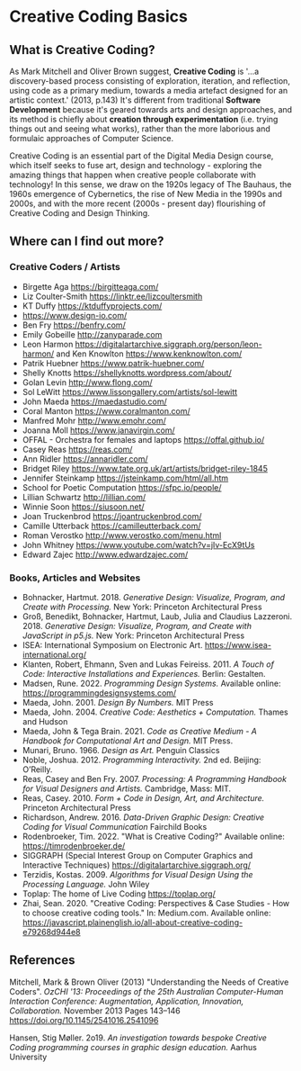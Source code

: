 # Creative Coding Basics

## What is Creative Coding?
As Mark Mitchell and Oliver Brown suggest, **Creative Coding** is '...a discovery-based process consisting of exploration, iteration, and reflection, using code as a primary medium, towards a media artefact designed for an artistic context.' (2013, p.143) It's different from traditional **Software Development** because it's geared towards arts and design approaches, and its method is chiefly about **creation through experimentation** (i.e. trying things out and seeing what works), rather than the more laborious and formulaic approaches of Computer Science. 

Creative Coding is an essential part of the Digital Media Design course, which itself seeks to fuse art, design and technology - exploring the amazing things that happen when creative people collaborate with technology! In this sense, we draw on the 1920s legacy of The Bauhaus, the 1960s emergence of Cybernetics, the rise of New Media in the 1990s and 2000s, and with the more recent (2000s - present day) flourishing of Creative Coding and Design Thinking. 

## Where can I find out more?
### Creative Coders / Artists

- Birgette Aga https://birgitteaga.com/
- Liz Coulter-Smith https://linktr.ee/lizcoultersmith
- KT Duffy https://ktduffyprojects.com/
- https://www.design-io.com/
- Ben Fry https://benfry.com/
- Emily Gobeille http://zanyparade.com
- Leon Harmon https://digitalartarchive.siggraph.org/person/leon-harmon/ and Ken Knowlton https://www.kenknowlton.com/
- Patrik Huebner https://www.patrik-huebner.com/
- Shelly Knotts https://shellyknotts.wordpress.com/about/
- Golan Levin http://www.flong.com/
- Sol LeWitt https://www.lissongallery.com/artists/sol-lewitt
- John Maeda https://maedastudio.com/
- Coral Manton https://www.coralmanton.com/
- Manfred Mohr http://www.emohr.com/
- Joanna Moll https://www.janavirgin.com/
- OFFAL - Orchestra for females and laptops https://offal.github.io/
- Casey Reas https://reas.com/
- Ann Ridler https://annaridler.com/
- Bridget Riley https://www.tate.org.uk/art/artists/bridget-riley-1845
- Jennifer Steinkamp https://jsteinkamp.com/html/all.htm
- School for Poetic Computation https://sfpc.io/people/
- Lillian Schwartz http://lillian.com/
- Winnie Soon https://siusoon.net/
- Joan Truckenbrod https://joantruckenbrod.com/
- Camille Utterback https://camilleutterback.com/
- Roman Verostko http://www.verostko.com/menu.html
- John Whitney https://www.youtube.com/watch?v=jIv-EcX9tUs
- Edward Zajec http://www.edwardzajec.com/

### Books, Articles and Websites

- Bohnacker, Hartmut. 2018. *Generative Design: Visualize, Program, and Create with Processing.* New York: Princeton Architectural Press
- Groß, Benedikt, Bohnacker, Hartmut, Laub, Julia and Claudius Lazzeroni. 2018. *Generative Design: Visualize, Program, and Create with JavaScript in p5.js.* New York: Princeton Architectural Press
- ISEA: International Symposium on Electronic Art. https://www.isea-international.org/
- Klanten, Robert, Ehmann, Sven and Lukas Feireiss. 2011. *A Touch of Code: Interactive Installations and Experiences.* Berlin: Gestalten.
- Madsen, Rune. 2022. *Programming Design Systems.* Available online: https://programmingdesignsystems.com/
- Maeda, John. 2001. *Design By Numbers.* MIT Press
- Maeda, John. 2004. *Creative Code: Aesthetics + Computation.* Thames and Hudson 
- Maeda, John & Tega Brain. 2021. *Code as Creative Medium - A Handbook for Computational Art and Design.* MIT Press.
- Munari, Bruno. 1966. *Design as Art.* Penguin Classics
- Noble, Joshua. 2012. *Programming Interactivity.* 2nd ed. Beijing: O’Reilly.
- Reas, Casey and Ben Fry. 2007. *Processing: A Programming Handbook for Visual Designers and Artists.* Cambridge, Mass: MIT.
- Reas, Casey. 2010. *Form + Code in Design, Art, and Architecture.* Princeton Architectural Press
- Richardson, Andrew. 2016. *Data-Driven Graphic Design: Creative Coding for Visual Communication* Fairchild Books
- Rodenbroeker, Tim. 2022. "What is Creative Coding?" Available online: https://timrodenbroeker.de/
- SIGGRAPH (Special Interest Group on Computer Graphics and Interactive Techniques) https://digitalartarchive.siggraph.org/
- Terzidis, Kostas. 2009. *Algorithms for Visual Design Using the Processing Language.* John Wiley 
- Toplap: The home of Live Coding https://toplap.org/
- Zhai, Sean. 2020. "Creative Coding: Perspectives & Case Studies - How to choose creative coding tools." In: Medium.com. Available online: https://javascript.plainenglish.io/all-about-creative-coding-e79268d944e8

## References
Mitchell, Mark & Brown Oliver (2013) "Understanding the Needs of Creative Coders". *OzCHI '13: Proceedings of the 25th Australian Computer-Human Interaction Conference: Augmentation, Application, Innovation, Collaboration.* November 2013 Pages 143–146 https://doi.org/10.1145/2541016.2541096

Hansen, Stig Møller. 2o19. *An investigation towards bespoke Creative Coding programming courses in graphic design education.* Aarhus University
